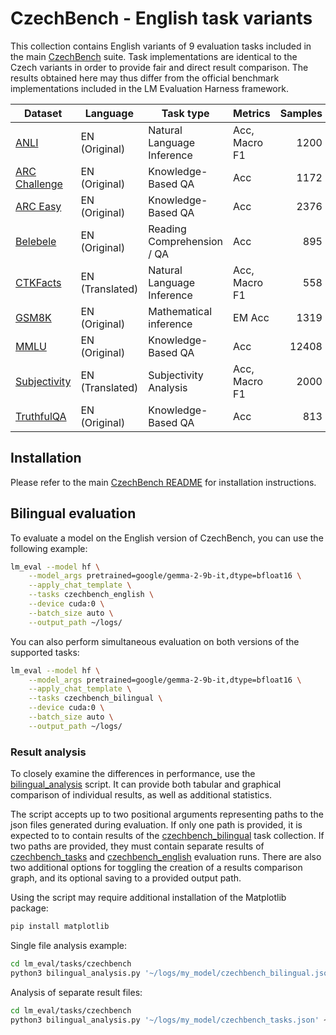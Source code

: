 # CzechBench - English task variants

This collection contains English variants of 9 evaluation tasks included in the main [CzechBench](../czechbench/) suite. Task implementations are identical to the Czech variants in order to provide fair and direct result comparison. The results obtained here may thus differ from the official benchmark implementations included in the LM Evaluation Harness framework.

| Dataset                                                      | Language                      | Task type                  | Metrics        | Samples | Task ID         |
| ------------------------------------------------------------ | ----------------------------- | -------------------------- | -------------- | ------: | --------------- |
| [ANLI](anli_en)                     | EN (Original)               | Natural Language Inference | Acc, Macro F1  | 1200    | anli_en         |
| [ARC Challenge](arc_en)             | EN (Original)               | Knowledge-Based QA         | Acc            | 1172    | arc_en          |
| [ARC Easy](arc_en)                  | EN (Original)               | Knowledge-Based QA         | Acc            | 2376    | arc_en          |
| [Belebele](belebele_en)             | EN (Original) | Reading Comprehension / QA | Acc            | 895     | belebele_en     |
| [CTKFacts](ctkfacts_en)             | EN (Translated)                 | Natural Language Inference | Acc, Macro F1  | 558     | ctkfacts_en     |
| [GSM8K](gsm8k_en)                   | EN (Original)               | Mathematical inference     | EM Acc         | 1319    | gsm8k_en        |
| [MMLU](mmlu_en)                     | EN (Original)               | Knowledge-Based QA         | Acc            | 12408   | mmlu_en         |
| [Subjectivity](subjectivity_en)     | EN (Translated)                 | Subjectivity Analysis      | Acc, Macro F1  | 2000    | subjectivity_en |
| [TruthfulQA](truthfulqa_en)         | EN (Original)               | Knowledge-Based QA         | Acc            | 813     | truthfulqa_en   |

## Installation

Please refer to the main [CzechBench README](../czechbench/) for installation instructions.

## Bilingual evaluation

To evaluate a model on the English version of CzechBench, you can use the following example:

```bash
lm_eval --model hf \
    --model_args pretrained=google/gemma-2-9b-it,dtype=bfloat16 \
    --apply_chat_template \
    --tasks czechbench_english \
    --device cuda:0 \
    --batch_size auto \
    --output_path ~/logs/
```

You can also perform simultaneous evaluation on both versions of the supported tasks:

```bash
lm_eval --model hf \
    --model_args pretrained=google/gemma-2-9b-it,dtype=bfloat16 \
    --apply_chat_template \
    --tasks czechbench_bilingual \
    --device cuda:0 \
    --batch_size auto \
    --output_path ~/logs/
```

### Result analysis

To closely examine the differences in performance, use the [bilingual_analysis](../czechbench/bilingual_analysis.py) script. It can provide both tabular and graphical comparison of individual results, as well as additional statistics.

The script accepts up to two positional arguments representing paths to the json files generated during evaluation. If only one path is provided, it is expected to to contain results of the [czechbench_bilingual](../czechbench/czechbench_bilingual.yaml) task collection. If two paths are provided, they must contain separate results of [czechbench_tasks](../czechbench/czechbench_tasks.yaml) and [czechbench_english](czechbench_english.yaml) evaluation runs. There are also two additional options for toggling the creation of a results comparison graph, and its optional saving to a provided output path.

Using the script may require additional installation of the Matplotlib package:

```bash
pip install matplotlib
```

Single file analysis example:

```bash
cd lm_eval/tasks/czechbench
python3 bilingual_analysis.py '~/logs/my_model/czechbench_bilingual.json' -g -o ~/figures/graph.png
```

Analysis of separate result files:

```bash
cd lm_eval/tasks/czechbench
python3 bilingual_analysis.py '~/logs/my_model/czechbench_tasks.json' ~/logs/my_model/czechbench_english.json -g -o ~/figures/graph.png
```
